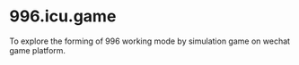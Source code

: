 # 996.icu.game
To explore the forming of 996 working mode by simulation game on wechat game platform.
